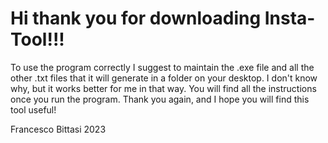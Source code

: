 # Hi thank you for downloading Insta-Tool!!!
To use the program correctly I suggest to maintain the .exe file and all the other .txt files that it will generate in a folder on your desktop.
I don't know why, but it works better for me in that way.
You will find all the instructions once you run the program.
Thank you again, and I hope you will find this tool useful!

Francesco Bittasi 2023